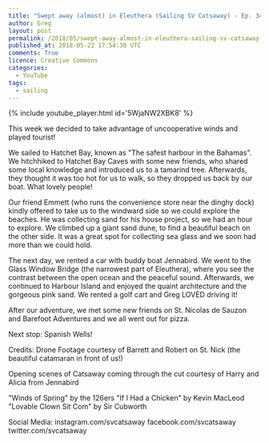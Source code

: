 ```yaml
---
title: "Swept away (almost) in Eleuthera (Sailing SV Catsaway) - Ep. 34"
author: Greg
layout: post
permalink: /2018/05/swept-away-almost-in-eleuthera-sailing-sv-catsaway-ep-34
published_at: 2018-05-22 17:54:30 UTC
comments: True
licence: Creative Commons
categories:
  - YouTube
tags:
  - sailing
---
```


{% include youtube_player.html id='5WjaNW2XBK8' %}




This week we decided to take advantage of uncooperative winds and played tourist!

We sailed to Hatchet Bay, known as "The safest harbour in the Bahamas".  We hitchhiked to Hatchet Bay Caves with some new friends, who shared some local knowledge and introduced us to a tamarind tree.  Afterwards, they thought it was too hot for us to walk, so they dropped us back by our boat.  What lovely people!

Our friend Emmett (who runs the convenience store near the dinghy dock) kindly offered to take us to the windward side so we could explore the beaches.  He was collecting sand for his house project, so we had an hour to explore.  We climbed up a giant sand dune, to find a beautiful beach on the other side.  It was a great spot for collecting sea glass and we soon had more than we could hold.  

The next day, we rented a car with buddy boat Jennabird.  We went to the Glass Window Bridge (the narrowest part of Eleuthera), where you see the contrast between the open ocean and the peaceful sound.  Afterwards, we continued to Harbour Island and enjoyed the quaint architecture and the gorgeous pink sand.  We rented a golf cart and Greg LOVED driving it!

After our adventure, we met some new friends on St. Nicolas de Sauzon and Barefoot Adventures and we all went out for pizza.

Next stop: Spanish Wells!

Credits:
Drone Footage courtesy of Barrett and Robert on St. Nick (the beautiful catamaran in front of us!)

Opening scenes of Catsaway coming through the cut courtesy of Harry and Alicia from Jennabird

"Winds of Spring" by the 126ers
"If I Had a Chicken" by Kevin MacLeod
"Lovable Clown Sit Com" by Sir Cubworth

Social Media:
instagram.com/svcatsaway
facebook.com/svcatsaway
twitter.com/svcatsaway

